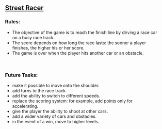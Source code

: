 ## [Street Racer](https://codegym.cc/projects/games/com.codegym.games.racer)

### Rules:
- The objective of the game is to reach the finish line by driving a race car on a busy race track.
- The score depends on how long the race lasts: the sooner a player finishes, the higher his or her score.
- The game is over when the player hits another car or an obstacle.

<br>

### Future Tasks:
- make it possible to move onto the shoulder.
- add turns to the race track.
- add the ability to switch to different speeds.
- replace the scoring system: for example, add points only for accelerating.
- give the player the ability to shoot at other cars.
- add a wider variety of cars and obstacles.
- in the event of a win, move to higher levels.
